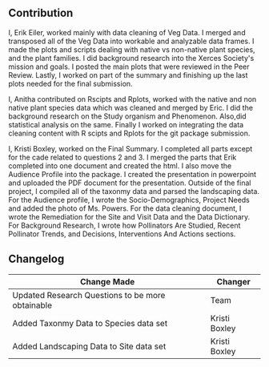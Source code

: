 ## Contribution
I, Erik Eiler, worked mainly with data cleaning of Veg Data. I merged and transposed all of the Veg Data into workable and analyzable data frames. I made the plots and scripts dealing with native vs non-native plant species, and the plant families. I did background research into the Xerces Society's mission and goals. I posted the main plots that were reviewed in the Peer Review. Lastly, I worked on part of the summary and finishing up the last plots needed for the final submission. 

I, Anitha contributed on Rscipts and Rplots, worked with the native and non native plant species data which was cleaned and merged by Eric. I did the background research on the Study organism and Phenomenon. Also,did statistical analysis on the same. Finally I worked on integrating the data cleaning content with R scipts and Rplots for the git package submission.

I, Kristi Boxley, worked on the Final Summary. I completed all parts except for the cade related to questions 2 and 3. I merged the parts that Erik completed into one document and created the html. I also move the Audience Profile into the package. I created the presentation in powerpoint and uploaded the PDF document for the presentation. Outside of the final project, I compiled all of the taxonmy data and parsed the landscaping data. For the Audience profile, I wrote the Socio-Demographics, Project Needs and added the photo of Ms. Powers. For the data cleaning document, I wrote the Remediation for the Site and Visit Data and the Data Dictionary. For Background Research, I wrote how Pollinators Are Studied, Recent Pollinator Trends, and Decisions, Interventions And Actions sections.


## Changelog

|Change Made | Changer|
|---------|--------------|  
|Updated Research Questions to be more obtainable| Team |
|Added Taxonmy Data to Species data set | Kristi Boxley |
|Added Landscaping Data to Site data set | Kristi Boxley |
